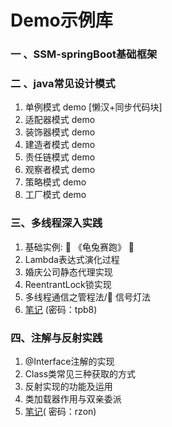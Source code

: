 # Demo示例库

### 一 、SSM-springBoot基础框架

### 二 、java常见设计模式
1. 单例模式  demo [懒汉+同步代码块]
2. 适配器模式  demo
3. 装饰器模式  demo
4. 建造者模式  demo
5. 责任链模式  demo
6. 观察者模式  demo
7. 策略模式  demo
8. 工厂模式  demo

### 三、多线程深入实践
1. 基础实例: :turtle: 《龟兔赛跑》 :rabbit: 
2. Lambda表达式演化过程
3. 婚庆公司静态代理实现
4. ReentrantLock锁实现
5. 多线程通信之管程法/:traffic_light: 信号灯法
6. [笔记](https://www.yuque.com/u26316943/yl4mfs/cpe9uyvah4xlp80q?singleDoc#) (密码：tpb8)


### 四、注解与反射实践
1. @Interface注解的实现 
2. Class类常见三种获取的方式 
3. 反射实现的功能及运用 
4. 类加载器作用与双亲委派
5. [笔记](https://www.yuque.com/u26316943/yl4mfs/nhyz2699bgz9iih6?singleDoc#)( 密码：rzon)
